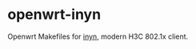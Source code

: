 # openwrt-inyn

Openwrt Makefiles for [inyn](https://github.com/diredocks/inyn), modern H3C 802.1x client.
